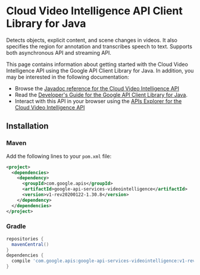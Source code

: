 # Cloud Video Intelligence API Client Library for Java

Detects objects, explicit content, and scene changes in videos. It also specifies the region for annotation and transcribes speech to text. Supports both asynchronous API and streaming API.

This page contains information about getting started with the Cloud Video Intelligence API
using the Google API Client Library for Java. In addition, you may be interested
in the following documentation:

* Browse the [Javadoc reference for the Cloud Video Intelligence API][javadoc]
* Read the [Developer's Guide for the Google API Client Library for Java][google-api-client].
* Interact with this API in your browser using the [APIs Explorer for the Cloud Video Intelligence API][api-explorer]

## Installation

### Maven

Add the following lines to your `pom.xml` file:

```xml
<project>
  <dependencies>
    <dependency>
      <groupId>com.google.apis</groupId>
      <artifactId>google-api-services-videointelligence</artifactId>
      <version>v1-rev20200122-1.30.8</version>
    </dependency>
  </dependencies>
</project>
```

### Gradle

```gradle
repositories {
  mavenCentral()
}
dependencies {
  compile 'com.google.apis:google-api-services-videointelligence:v1-rev20200122-1.30.8'
}
```

[javadoc]: https://googleapis.dev/java/google-api-services-videointelligence/latest/index.html
[google-api-client]: https://github.com/googleapis/google-api-java-client/
[api-explorer]: https://developers.google.com/apis-explorer/#p/videointelligence/v1/
